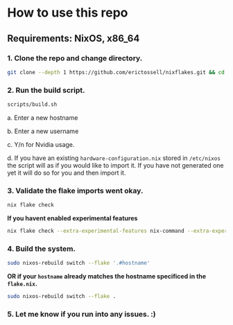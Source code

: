 # How to use this repo
## Requirements: NixOS, x86_64

   ### 1. Clone the repo and change directory.

   ```bash
   git clone --depth 1 https://github.com/erictossell/nixflakes.git && cd nixflakes
   ```

   ### 2. Run the build script. 

   ```bash
   scripts/build.sh
   ```
      
   a. Enter a new hostname
   
   b. Enter a new username
      
   c. Y/n for Nvidia usage.
     
   d. If you have an existing `hardware-configuration.nix` stored in `/etc/nixos` the script will as if you would like to import it. If you have not generated one yet it will do so for you and then import it.
 
   ### 3. Validate the flake imports went okay.

   ```bash
   nix flake check
   ```

   **If you havent enabled experimental features**

   ```bash
   nix flake check --extra-experimental-features nix-command --extra-experimental-features flakes
   ```
   
   ### 4. Build the system. 

   ```bash
   sudo nixos-rebuild switch --flake '.#hostname'
   ```
   **OR if your `hostname` already matches the hostname specificed in the `flake.nix`.**
   ```bash
   sudo nixos-rebuild switch --flake .
   ```

   ### 5. Let me know if you run into any issues. :)
  


